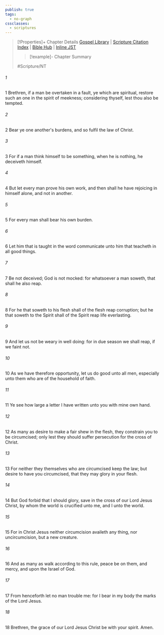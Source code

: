 ```yaml
---
publish: true
tags:
  - no-graph
cssclasses:
  - scriptures
---
```

>[!Properties]+ Chapter Details
>[Gospel Library](https://churchofjesuschrist.org/study/scriptures/nt/gal/6?lang=eng)    |    [Scripture Citation Index](https://scriptures.byu.edu/#09406::c09406)    |    [Bible Hub](https://biblehub.com/galatians/6.htm)    |    [Inline JST](https://scripturetoolbox.com/html/ic/Galatians/6.html)
>>[!example]- Chapter Summary
>> 
> 
>
>#Scripture/NT
###### 1
1 Brethren, if a man be overtaken in a fault, ye which are spiritual, restore such an one in the spirit of meekness; considering thyself, lest thou also be tempted.
###### 2
2 Bear ye one another's burdens, and so fulfil the law of Christ.
###### 3
3 For if a man think himself to be something, when he is nothing, he deceiveth himself.
###### 4
4 But let every man prove his own work, and then shall he have rejoicing in himself alone, and not in another.
###### 5
5 For every man shall bear his own burden.
###### 6
6 Let him that is taught in the word communicate unto him that teacheth in all good things.
###### 7
7 Be not deceived; God is not mocked: for whatsoever a man soweth, that shall he also reap.
###### 8
8 For he that soweth to his flesh shall of the flesh reap corruption; but he that soweth to the Spirit shall of the Spirit reap life everlasting.
###### 9
9 And let us not be weary in well doing: for in due season we shall reap, if we faint not.
###### 10
10 As we have therefore opportunity, let us do good unto all men, especially unto them who are of the household of faith.
###### 11
11 Ye see how large a letter I have written unto you with mine own hand.
###### 12
12 As many as desire to make a fair shew in the flesh, they constrain you to be circumcised; only lest they should suffer persecution for the cross of Christ.
###### 13
13 For neither they themselves who are circumcised keep the law; but desire to have you circumcised, that they may glory in your flesh.
###### 14
14 But God forbid that I should glory, save in the cross of our Lord Jesus Christ, by whom the world is crucified unto me, and I unto the world.
###### 15
15 For in Christ Jesus neither circumcision availeth any thing, nor uncircumcision, but a new creature.
###### 16
16 And as many as walk according to this rule, peace be on them, and mercy, and upon the Israel of God.
###### 17
17 From henceforth let no man trouble me: for I bear in my body the marks of the Lord Jesus.
###### 18
18 Brethren, the grace of our Lord Jesus Christ be with your spirit. Amen.
